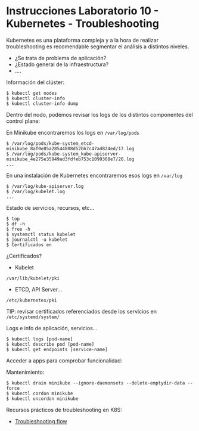 # Instrucciones Laboratorio 10 - Kubernetes - Troubleshooting

Kubernetes es una plataforma compleja y a la hora de realizar troubleshooting es recomendable segmentar el análisis a distintos niveles.

* ¿Se trata de problema de aplicación?
* ¿Estado general de la infraestructura?
* ....

Información del clúster:

	$ kubectl get nodes
	$ kubectl cluster-info
	$ kubectl cluster-info dump

Dentro del nodo, podemos revisar los logs de los distintos componentes del control plane:

En Minikube encontraremos los logs en `/var/log/pods`

	$ /var/log/pods/kube-system_etcd-minikube_8af0e85a28544808d52bb7c47ad824ed/17.log
 	$ /var/log/pods/kube-system_kube-apiserver-minikube_4e275e35949ad3fdfeb753c1099308e7/20.log
  	...

En una instalación de Kubernetes encontraremos esos logs en `/var/log`

	$ /var/log/kube-apiserver.log
	$ /var/log/kubelet.log
	...

Estado de servicios, recursos, etc...

	$ top
	$ df -h
	$ free -h
	$ systemctl status kubelet
	$ journalctl -u kubelet
	$ Certificados en 

¿Certificados?
* Kubelet
```
/var/lib/kubelet/pki
```
* ETCD, API Server...
```
/etc/kubernetes/pki
```
TIP: revisar certificados referenciados desde los servicios en `/etc/systemd/system/`

Logs e info de aplicación, servicios...
	
	$ kubectl logs [pod-name]
	$ kubectl describe pod [pod-name]
	$ kubectl get endpoints [service-name]

Acceder a apps para comprobar funcionalidad:

Mantenimiento:

	$ kubectl drain minikube --ignore-daemonsets --delete-emptydir-data --force
	$ kubectl cordon minikube
	$ kubectl uncordon minikube

Recursos prácticos de troubleshooting en K8S:

* [Troubleshooting flow](https://learnk8s.io/troubleshooting-deployments)
